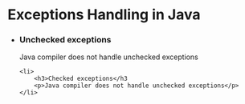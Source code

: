 # Exceptions Handling in Java

<ul>
    <li>
        <h3>Unchecked exceptions</h3
        <p>Java compiler does not handle unchecked exceptions</p>
    </li>

    <li>
        <h3>Checked exceptions</h3
        <p>Java compiler does not handle unchecked exceptions</p>
    </li>

</ul>
